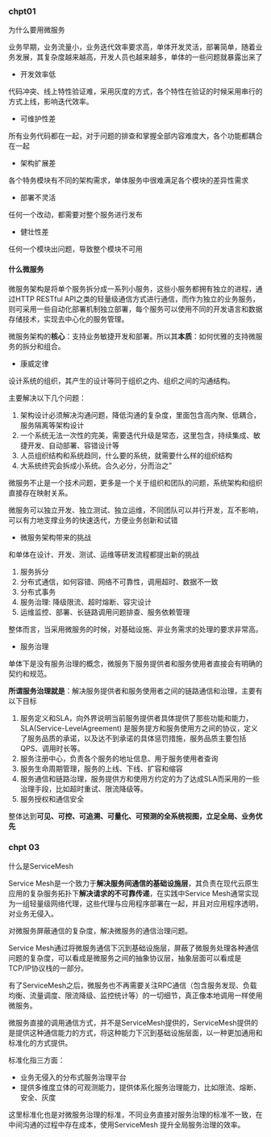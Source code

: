 ### chpt01

为什么要用微服务

业务早期，业务流量小，业务迭代效率要求高，单体开发灵活，部署简单，随着业务发展，其复杂度越来越高，开发人员也越来越多，单体的一些问题就暴露出来了

* 开发效率低

代码冲突、线上特性验证难，采用灰度的方式，各个特性在验证的时候采用串行的方式上线，影响迭代效率。

* 可维护性差

所有业务代码都在一起，对于问题的排查和掌握全部内容难度大，各个功能都耦合在一起

* 架构扩展差

各个特务模块有不同的架构需求，单体服务中很难满足各个模块的差异性需求

* 部署不灵活

任何一个改动，都需要对整个服务进行发布

* 健壮性差

任何一个模块出问题，导致整个模块不可用



#### 什么微服务

微服务架构是将单个服务拆分成一系列小服务，这些小服务都拥有独立的进程，通过HTTP RESTful API之类的轻量级通信方式进行通信，而作为独立的业务服务，则可采用一些自动化部署机制独立部署，每个服务可以使用不同的开发语言和数据存储技术，实现去中心化的服务管理。



微服务架构的**核心**：支持业务敏捷开发和部署。所以其**本质**：如何优雅的支持微服务的拆分和组合。



* 康威定律

设计系统的组织，其产生的设计等同于组织之内、组织之间的沟通结构。

主要解决以下几个问题：

1. 架构设计必须解决沟通问题，降低沟通的复杂度，里面包含高内聚、低耦合，服务隔离等架构设计
2. 一个系统无法一次性的完美，需要迭代升级是常态，这里包含，持续集成、敏捷开发、自动部署、容错设计等
3. 人员组织结构和系统趋同，什么要的系统，就需要什么样的组织结构
4. 大系统终究会拆成小系统。合久必分，分而治之”

微服务不止是一个技术问题，更多是一个关于组织和团队的问题，系统架构和组织直接存在映射关系。

微服务可以独立开发、独立测试、独立运维，不同团队可以并行开发，互不影响，可以有力地支撑业务的快速迭代，方便业务创新和试错



* 微服务架构带来的挑战

和单体在设计、开发、测试、运维等研发流程都提出新的挑战

1. 服务拆分
2. 分布式通信，如何容错、网络不可靠性，调用超时、数据不一致
3. 分布式事务
4. 服务治理: 降级限流、超时熔断、容灾设计
5. 运维监控、部署、长链路调用问题排查、服务依赖管理

整体而言，当采用微服务的时候，对基础设施、非业务需求的处理的要求非常高。



* 服务治理

单体下是没有服务治理的概念，微服务下服务提供者和服务使用者直接会有明确的契约和规范。

**所谓服务治理就是**：解决服务提供者和服务使用者之间的链路通信和治理，主要有以下目标

1. 服务定义和SLA，向外界说明当前服务提供者具体提供了那些功能和能力，SLA(Service-LevelAgreement) 是服务提方和服务使用方之间的协议，定义了服务品质的承诺，以及达不到承诺的具体惩罚措施，服务品质主要包括QPS、调用时长等。
2. 服务注册中心，负责各个服务的地址信息、用于服务使用者查询
3. 服务生命周期管理，服务的上线、下线、扩容和缩容
4. 服务通信和链路治理，服务提供方和使用方约定的为了达成SLA而采用的一些治理手段，比如超时重试、限流降级等。
5. 服务授权和通信安全

整体达到**可见、可控、可追溯、可量化、可预测的全系统视图，立足全局、业务优先**



### chpt 03

什么是ServiceMesh

Service Mesh是一个致力于**解决服务间通信的基础设施层**，其负责在现代云原生应用的复杂服务拓扑下**解决请求的不可靠传递**，在实践中Service Mesh通常实现为一组轻量级网络代理，这些代理与应用程序部署在一起，并且对应用程序透明，对业务无侵入。

对微服务屏蔽通信的复杂度，解决微服务的通信治理问题。

Service Mesh通过将微服务通信下沉到基础设施层，屏蔽了微服务处理各种通信问题的复杂度，可以看成是微服务之间的抽象协议层，抽象层面可以看成是TCP/IP协议栈的一部分。

有了ServiceMesh之后，微服务也不再需要关注RPC通信（包含服务发现、负载均衡、流量调度、限流降级、监控统计等）的一切细节，真正像本地调用一样使用微服务。

微服务直接的调用通信方式，并不是ServiceMesh提供的，ServiceMesh提供的是提供这种通信能力的方式，将这种能力下沉到基础设施层面，以一种更加通用和标准化的方式提供。

标准化指三方面：

* 业务无侵入的分布式服务治理平台
* 提供多维度立体的可观测能力，提供体系化服务治理能力，比如限流、熔断、安全、灰度

这里标准化也是对微服务治理的标准，不同业务直接对服务治理的标准不一致，在中间沟通的过程中存在成本，使用ServiceMesh 提升全局服务治理的效率。



